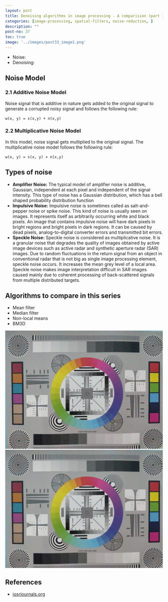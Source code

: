 ```yaml
---
layout: post
title: Denoising algorithms in image processing - A comparision (part 1)
categories: [image-processing, spatial-filters, noise-reduction, ]
description: ""
post-no: 37
toc: true
image: '../images/post33_image1.png'
---
```


<link rel="stylesheet" href="https://unpkg.com/image-compare-viewer/dist/image-compare-viewer.min.css">

 - Noise:
 - Denoising:

## Noise Model

### 2.1 Additive Noise Model
Noise signal that is additive in nature gets added to the original signal to generate a corrupted noisy
signal and follows the following rule: 

```
w(x, y) = s(x,y) + n(x,y)
```

### 2.2 Multiplicative Noise Model
In this model, noise signal gets multiplied to the original signal. The multiplicative noise model follows the
following rule:

```
w(x, y) = s(x, y) × n(x,y)
```

## Types of noise
 -  **Amplifier Noise:** The typical model of amplifier noise is additive, Gaussian, independent at each pixel and independent of the signal intensity. This type of noise has a Gaussian distribution, which has a bell shaped probability distribution function
 - **Impulsive Noise:** Impulsive noise is sometimes called as salt-and- pepper noise or spike noise. This kind of noise is usually seen on images. It represents itself as arbitrarily occurring white and black pixels. An image that contains impulsive noise will have dark pixels in bright regions and bright pixels in dark regions. It can be caused by dead pixels, analog-to-digital converter errors and transmitted bit errors.
 - **Speckle Noise:** Speckle noise is considered as multiplicative noise. It is a granular noise that degrades the quality of images obtained by active image devices such as active radar and synthetic aperture radar (SAR) images. Due to random fluctuations in the return signal from an object in conventional radar that is not big as single image processing element, speckle noise occurs. It increases the mean grey level of a local area. Speckle noise makes image interpretation difficult in SAR images caused mainly due to coherent processing of back-scattered signals from multiple distributed targets. 

## Algorithms to compare in this series

-   Mean filter
-   Median filter
-   Non-local means
-   BM3D


<div class="image-compare" style="max-width:100%">
  <img src="/images/denoising/input.png" alt="input"/>
  <img src="/images/denoising/nlm.png" alt="NLM"/>
</div>

## References
 -   [iosrjournals.org](https://www.iosrjournals.org/iosr-jece/papers/Vol.%2011%20Issue%201/Version-1/L011117884.pdf)

<script src="https://unpkg.com/image-compare-viewer@1.5.0/dist/image-compare-viewer.min.js"></script>

<script type="text/javascript">
const viewers = document.querySelectorAll(".image-compare");

const options = {

  // UI Theme Defaults

  controlColor: "#FFFFFF",
  controlShadow: true,
  addCircle: false,
  addCircleBlur: true,

  // Label Defaults

  showLabels: false,
  labelOptions: {
    before: 'Captured image',
    after: 'Denoised with Non Local Means',
    onHover: false
  },

  // Smoothing

  smoothing: false,
//   smoothingAmount: 100,

  // Other options

  hoverStart: false,
  verticalMode: false,
  startingPoint: 50,
  fluidMode: false
};
  
viewers.forEach((element) => {
  let view = new ImageCompare(element, options).mount();
});

</script>